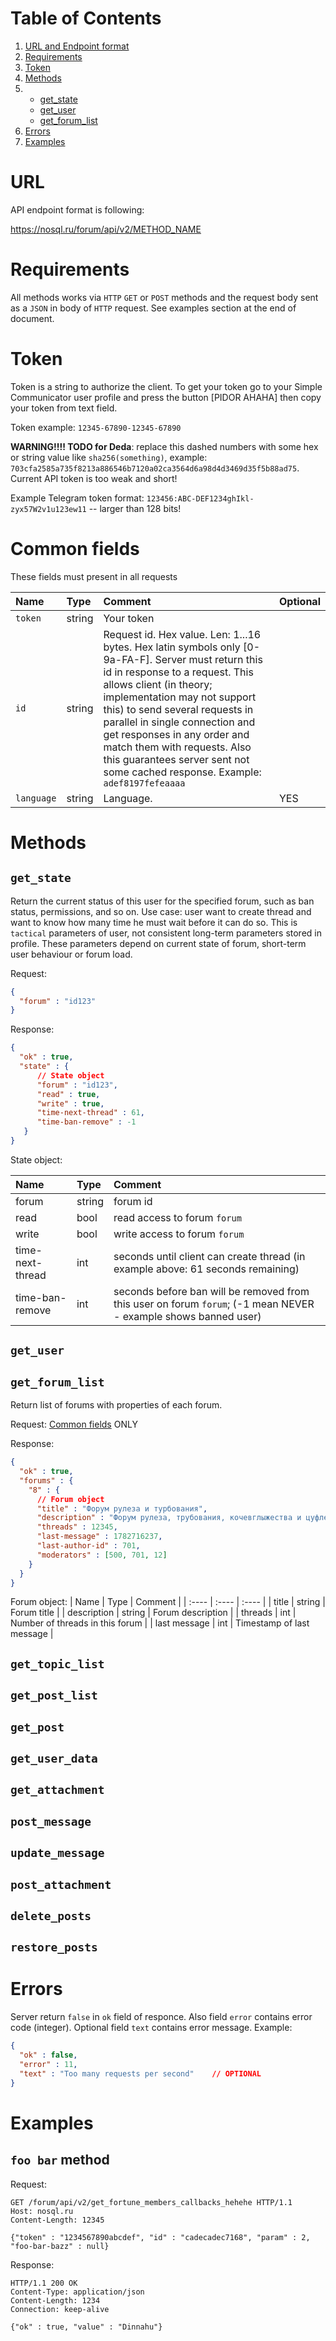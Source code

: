 # Table of Contents
1. [URL and Endpoint format](#URL)
2. [Requirements](#Requirements)
3. [Token](#Token)
4. [Methods](#Methods)
5. - [get_state](#get_state)
   - [get_user](#get_user)
   - [get_forum_list](#get_forum_list)
6. [Errors](#Errors)
7. [Examples](#Examples)


# URL

API endpoint format is following:

https://nosql.ru/forum/api/v2/METHOD_NAME

# Requirements

All methods works via `HTTP` `GET` or `POST` methods and the request body sent as a `JSON` in body of `HTTP` request. See examples section at the end of document.

# Token

Token is a string to authorize the client. To get your token go to your Simple Communicator user profile and press the button [PIDOR AHAHA] then copy your token from text field.

Token example: `12345-67890-12345-67890`

**WARNING!!!! TODO for Deda**: replace this dashed numbers with some hex or string value like `sha256(something)`, example: `703cfa2585a735f8213a886546b7120a02ca3564d6a98d4d3469d35f5b88ad75`. Current API token is too weak and short!

Example Telegram token format: `123456:ABC-DEF1234ghIkl-zyx57W2v1u123ew11` -- larger than 128 bits!

# Common fields

These fields must present in all requests

| Name | Type | Comment | Optional |
| :---- | :---- | :---- | :---- |
| `token` | string | Your token | |
| `id` | string | Request id. Hex value. Len: 1...16 bytes. Hex latin symbols only [0-9a-FA-F]. Server must return this id in response to a request. This allows client (in theory; implementation may not support this) to send several requests in parallel in single connection and get responses in any order and match them with requests. Also this guarantees server sent not some cached response. Example: `adef8197fefeaaaa`| |
| `language` | string | Language. | YES |

# Methods

## `get_state`

Return the current status of this user for the specified forum, such as ban status, permissions, and so on. Use case: user want to create thread and want to know how many time he must wait before it can do so. This is `tactical` parameters of user, not consistent long-term parameters stored in profile. These parameters depend on current state of forum, short-term user behaviour or forum load.

Request:
```json
{
  "forum" : "id123"
}
```

Response:
```json
{
  "ok" : true,
  "state" : {
      // State object
      "forum" : "id123",
      "read" : true,
      "write" : true,
      "time-next-thread" : 61,
      "time-ban-remove" : -1
   }
}
```

State object:

| Name | Type | Comment |
| :---- | :---- | :---- |
| forum | string | forum id |
| read | bool | read access to forum `forum` |
| write | bool | write access to forum `forum` |
| time-next-thread | int | seconds until client can create thread (in example above: 61 seconds remaining) |
| time-ban-remove | int | seconds before ban will be removed from this user on forum `forum`; (-1 mean NEVER - example shows banned user) |



## `get_user`

## `get_forum_list`

Return list of forums with properties of each forum.

Request: [Common fields](#common-fields) ONLY

Response:
```json
{
  "ok" : true,
  "forums" : {
    "8" : {
      // Forum object
      "title" : "Форум рулеза и турбования",
      "description" : "Форум рулеза, трубования, кочевглыжества и цуфлепропермахерства с оттенком волынских пучеров",
      "threads" : 12345,
      "last-message" : 1782716237,
      "last-author-id" : 701,
      "moderators" : [500, 701, 12]
    }
  }
}
```

Forum object:
| Name | Type | Comment |
| :---- | :---- | :---- |
| title | string | Forum title |
| description | string | Forum description |
| threads | int | Number of threads in this forum |
| last message | int | Timestamp of last message |





## `get_topic_list`

## `get_post_list`

## `get_post`

## `get_user_data`

## `get_attachment`

## `post_message`

## `update_message`

## `post_attachment`

## `delete_posts`

## `restore_posts`

# Errors
Server return `false` in `ok` field of responce. Also field `error` contains error code (integer). Optional field `text` contains error message. Example:
```json
{
  "ok" : false,
  "error" : 11,
  "text" : "Too many requests per second"    // OPTIONAL
}
```

# Examples

## `foo bar` method

Request:

```
GET /forum/api/v2/get_fortune_members_callbacks_hehehe HTTP/1.1
Host: nosql.ru
Content-Length: 12345

{"token" : "1234567890abcdef", "id" : "cadecadec7168", "param" : 2, "foo-bar-bazz" : null}
```

Response:

```
HTTP/1.1 200 OK
Content-Type: application/json
Content-Length: 1234
Connection: keep-alive

{"ok" : true, "value" : "Dinnahu"}
```
